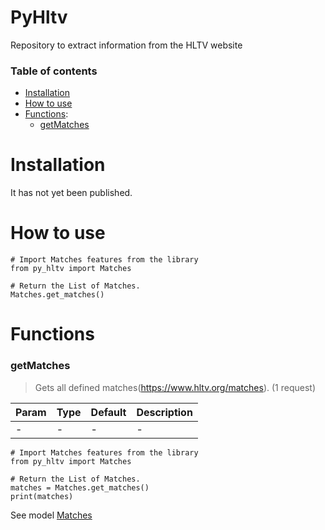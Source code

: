 # PyHltv

Repository to extract information from the HLTV website

### Table of contents

-   [Installation](#Installation)
-   [How to use](#how-to-use)
-   [Functions](#functions):
    -   [getMatches](###getMatches)

# Installation

It has not yet been published.

# How to use

```python3
# Import Matches features from the library
from py_hltv import Matches

# Return the List of Matches.
Matches.get_matches()
```

# Functions

### getMatches

> Gets all defined matches(https://www.hltv.org/matches). (1 request)

| Param | Type | Default | Description |
| ----- | ---- | ------- | ----------- |
| -     | -    | -       | -           |

```python3
# Import Matches features from the library
from py_hltv import Matches

# Return the List of Matches.
matches = Matches.get_matches()
print(matches)
```

See model [Matches](https://github.com/richecr/PyHltv/blob/master/py_hltv/models/Match.py)
